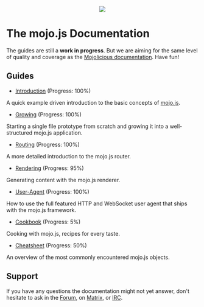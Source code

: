 <p align="center">
  <a href="https://mojojs.org">
    <picture>
      <source srcset="https://github.com/mojolicious/mojo.js/blob/main/docs/images/logo-dark.png?raw=true" media="(prefers-color-scheme: dark)">
      <img src="https://github.com/mojolicious/mojo.js/blob/main/docs/images/logo.png?raw=true" style="margin: 0 auto;">
    </picture>
  </a>
</p>

# The mojo.js Documentation

The guides are still a **work in progress**. But we are aiming for the same level of quality and coverage as the
[Mojolicious documentation](https://docs.mojolicious.org). Have fun!

## Guides

* [Introduction](Introduction.md) (Progress: 100%)

A quick example driven introduction to the basic concepts of [mojo.js](https://mojojs.org).

* [Growing](Growing.md) (Progress: 100%)

Starting a single file prototype from scratch and growing it into a well-structured mojo.js application.

* [Routing](Routing.md) (Progress: 100%)

A more detailed introduction to the mojo.js router.

* [Rendering](Rendering.md)  (Progress: 95%)

Generating content with the mojo.js renderer.

* [User-Agent](User-Agent.md)  (Progress: 100%)

How to use the full featured HTTP and WebSocket user agent that ships with the mojo.js framework.

* [Cookbook](Cookbook.md)  (Progress: 5%)

Cooking with mojo.js, recipes for every taste.

* [Cheatsheet](Cheatsheet.md)  (Progress: 50%)

An overview of the most commonly encountered mojo.js objects.

## Support

If you have any questions the documentation might not yet answer, don't hesitate to ask in the
[Forum](https://github.com/mojolicious/mojo.js/discussions), on [Matrix](https://matrix.to/#/#mojo:matrix.org), or
[IRC](https://web.libera.chat/#mojo).
